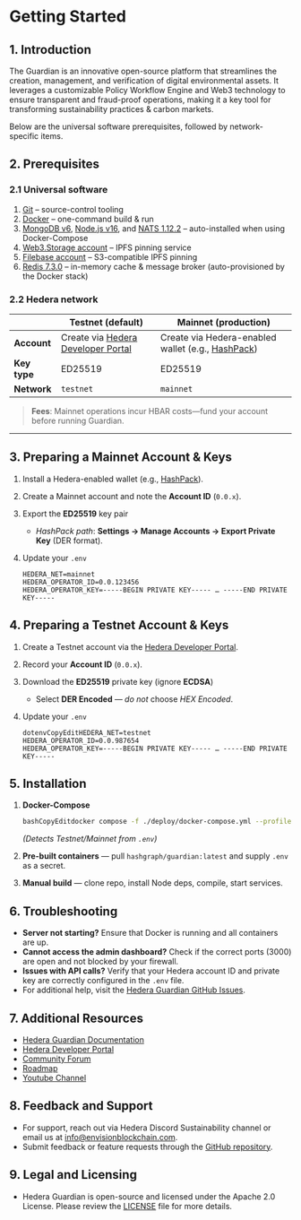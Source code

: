 # Getting Started

## **1. Introduction**

The Guardian is an innovative open-source platform that streamlines the creation, management, and verification of digital environmental assets. It leverages a customizable Policy Workflow Engine and Web3 technology to ensure transparent and fraud-proof operations, making it a key tool for transforming sustainability practices & carbon markets.

Below are the universal software prerequisites, followed by network-specific items.

## 2. Prerequisites

### 2.1 Universal software

1. [Git](https://git-scm.com/downloads) – source-control tooling
2. [Docker](https://www.docker.com/) – one-command build & run
3. [MongoDB v6](https://www.mongodb.com/), [Node.js v16](https://nodejs.org/en), and [NATS 1.12.2](https://nats.io/) – auto-installed when using Docker-Compose
4. [Web3.Storage account](https://web3.storage/) – IPFS pinning service
5. [Filebase account](https://filebase.com/) – S3-compatible IPFS pinning
6. [Redis 7.3.0](https://redict.io/) – in-memory cache & message broker (auto-provisioned by the Docker stack)

### 2.2 Hedera network

|              | Testnet (default)                                                     | Mainnet (production)                                                           |
| ------------ | --------------------------------------------------------------------- | ------------------------------------------------------------------------------ |
| **Account**  | Create via [Hedera Developer Portal](https://portal.hedera.com/login) | Create via Hedera-enabled wallet (e.g., [HashPack](https://www.hashpack.app/)) |
| **Key type** | ED25519                                                               | ED25519                                                                        |
| **Network**  | `testnet`                                                             | `mainnet`                                                                      |

> **Fees**: Mainnet operations incur HBAR costs—fund your account before running Guardian.

***

## 3. Preparing a Mainnet Account & Keys

1. Install a Hedera-enabled wallet (e.g., [HashPack](https://www.hashpack.app/)).
2. Create a Mainnet account and note the **Account ID** (`0.0.x`).
3. Export the **ED25519** key pair
   * _HashPack path_: **Settings → Manage Accounts → Export Private Key** (DER format).
4.  Update your `.env`

    ```dotenv
    HEDERA_NET=mainnet
    HEDERA_OPERATOR_ID=0.0.123456
    HEDERA_OPERATOR_KEY=-----BEGIN PRIVATE KEY----- … -----END PRIVATE KEY-----
    ```

## 4. Preparing a Testnet Account & Keys

1. Create a Testnet account via the [Hedera Developer Portal](https://portal.hedera.com/login).
2. Record your **Account ID** (`0.0.x`).
3. Download the **ED25519** private key (ignore **ECDSA**)
   * Select **DER Encoded** — _do not_ choose _HEX Encoded_.
4.  Update your `.env`

    ```dotenv
    dotenvCopyEditHEDERA_NET=testnet
    HEDERA_OPERATOR_ID=0.0.987654
    HEDERA_OPERATOR_KEY=-----BEGIN PRIVATE KEY----- … -----END PRIVATE KEY-----
    ```

## 5. Installation

1.  **Docker-Compose**

    ```bash
    bashCopyEditdocker compose -f ./deploy/docker-compose.yml --profile all up -d
    ```

    _(Detects Testnet/Mainnet from `.env`)_
2. **Pre-built containers** — pull `hashgraph/guardian:latest` and supply `.env` as a secret.
3. **Manual build** — clone repo, install Node deps, compile, start services.

## **6. Troubleshooting**

* **Server not starting?** Ensure that Docker is running and all containers are up.
* **Cannot access the admin dashboard?** Check if the correct ports (3000) are open and not blocked by your firewall.
* **Issues with API calls?** Verify that your Hedera account ID and private key are correctly configured in the `.env` file.
* For additional help, visit the [Hedera Guardian GitHub Issues](https://github.com/hashgraph/guardian/issues).

## **7. Additional Resources**

* [Hedera Guardian Documentation](https://github.com/hashgraph/guardian/wiki)
* [Hedera Developer Portal](https://portal.hedera.com/login)
* [Community Forum](https://github.com/hashgraph/guardian/discussions)
* [Roadmap](guardian/readme/roadmap.md)
* [Youtube Channel](https://www.youtube.com/@envisionblockchain/featured)

## **8. Feedback and Support**

* For support, reach out via Hedera Discord Sustainability channel or email us at info@envisionblockchain.com.
* Submit feedback or feature requests through the [GitHub repository](https://github.com/hashgraph/guardian/issues).

## **9. Legal and Licensing**

* Hedera Guardian is open-source and licensed under the Apache 2.0 License. Please review the [LICENSE](../LICENSE/) file for more details.
